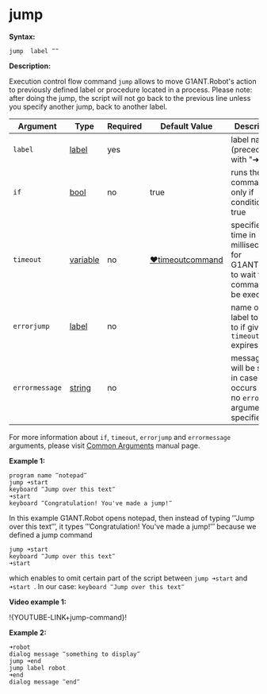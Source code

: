 # jump

**Syntax:**

```G1ANT
jump  label ‴‴
```

**Description:**

Execution control flow command `jump` allows to move G1ANT.Robot's action to previously defined label or procedure located in a process. Please note: after doing the jump, the script will not go back to the previous line unless you specify another jump, back to another label.

| Argument | Type | Required | Default Value | Description |
| -------- | ---- | -------- | ------------- | ----------- |
|`label`| [label](https://github.com/G1ANT-Robot/G1ANT.Manual/blob/master/G1ANT-Language/Structures/label.md) | yes| | label name (preceded with "➜") |
|`if`| [bool](https://github.com/G1ANT-Robot/G1ANT.Manual/blob/master/G1ANT-Language/Structures/bool.md) | no | true | runs the command only if condition is true |
|`timeout`| [variable](https://github.com/G1ANT-Robot/G1ANT.Manual/blob/master/G1ANT-Language/Special-Characters/variable.md) | no | [♥timeoutcommand](https://github.com/G1ANT-Robot/G1ANT.Manual/blob/master/G1ANT-Language/Variables/Special-Variables.md)  | specifies time in milliseconds for G1ANT.Robot to wait for the command to be executed |
|`errorjump` | [label](https://github.com/G1ANT-Robot/G1ANT.Manual/blob/master/G1ANT-Language/Structures/label.md) | no | | name of the label to jump to if given `timeout` expires |
|`errormessage`| [string](https://github.com/G1ANT-Robot/G1ANT.Manual/blob/master/G1ANT-Language/Structures/string.md) | no |  | message that will be shown in case error occurs and no `errorjump` argument is specified |

For more information about `if`, `timeout`, `errorjump` and `errormessage` arguments, please visit [Common Arguments](https://github.com/G1ANT-Robot/G1ANT.Manual/blob/master/G1ANT-Language/Common-Arguments.md)  manual page.

**Example 1:**

```G1ANT
program name ‴notepad‴
jump ➜start
keyboard ‴Jump over this text‴
➜start
keyboard ‴Congratulation! You've made a jump!‴
```

In this example G1ANT.Robot opens notepad, then instead of typing ‴Jump over this text‴, it types ‴Congratulation! You've made a jump!‴  because we defined a jump command

```G1ANT
jump ➜start
keyboard ‴Jump over this text‴
➜start
```

which enables to omit certain part of the script between `jump ➜start` and `➜start `. In our case: `keyboard ‴Jump over this text‴`

**Video example 1:**

!{YOUTUBE-LINK+jump-command}!

**Example 2:**

```G1ANT
➜robot
dialog message ‴something to display‴
jump ➜end
jump label robot
➜end
dialog message ‴end‴
```
